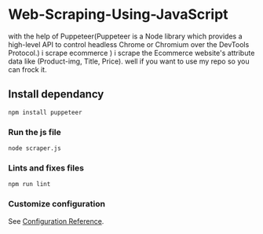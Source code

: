 # Web-Scraping-Using-JavaScript
with the help of Puppeteer(Puppeteer is a Node library which provides a high-level API to control headless Chrome or Chromium over the DevTools Protocol.) i scrape ecommerce ) i scrape the Ecommerce website's attribute data like (Product-img, Title, Price). well if you want to use my repo so you can frock it.

## Install dependancy 
```
npm install puppeteer
```

### Run the js file
```
node scraper.js
```

### Lints and fixes files
```
npm run lint
```

### Customize configuration
See [Configuration Reference](https://cli.vuejs.org/config/).
